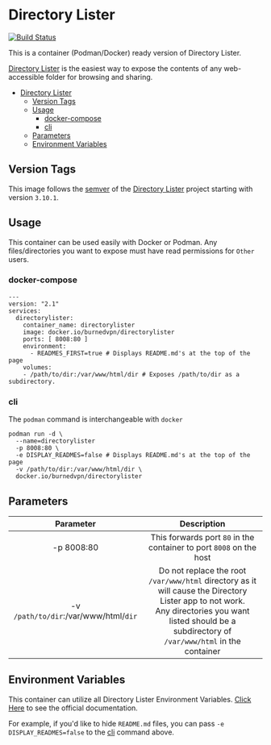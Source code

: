 # Directory Lister

[![Build Status](https://ci.battlenet.work/api/badges/container/DirectoryLister/status.svg)](https://ci.battlenet.work/container/DirectoryLister)

This is a container (Podman/Docker) ready version of Directory Lister.

[Directory Lister](https://github.com/DirectoryLister/DirectoryLister) is the easiest way to expose the contents of any web-accessible folder for browsing and sharing.

- [Directory Lister](#directory-lister)
  - [Version Tags](#version-tags)
  - [Usage](#usage)
    - [docker-compose](#docker-compose)
    - [cli](#cli)
  - [Parameters](#parameters)
  - [Environment Variables](#environment-variables)

## Version Tags

This image follows the [semver](https://semver.org/) of the [Directory Lister](https://github.com/DirectoryLister/DirectoryLister) project starting with version `3.10.1`.

## Usage

This container can be used easily with Docker or Podman. Any files/directories you want to expose must have read permissions for `Other` users.

### docker-compose

```
---
version: "2.1"
services:
  directorylister:
    container_name: directorylister
    image: docker.io/burnedvpn/directorylister
    ports: [ 8008:80 ]
    environment:
      - READMES_FIRST=true # Displays README.md's at the top of the page
    volumes:
    - /path/to/dir:/var/www/html/dir # Exposes /path/to/dir as a subdirectory.
```

### cli

The `podman` command is interchangeable with `docker`

```
podman run -d \
  --name=directorylister
  -p 8008:80 \
  -e DISPLAY_READMES=false # Displays README.md's at the top of the page
  -v /path/to/dir:/var/www/html/dir \
  docker.io/burnedvpn/directorylister
```

## Parameters

| Parameter | Description |
| :-: | :-: |
| -p 8008:80 | This forwards port `80` in the container to port `8008` on the host |
| -v `/path/to/dir`:/var/www/html/`dir` | Do not replace the root `/var/www/html` directory as it will cause the Directory Lister app to not work.<br/>Any directories you want listed should be a subdirectory of `/var/www/html` in the container |

## Environment Variables

This container can utilize all Directory Lister Environment Variables. [Click Here](https://docs.directorylister.com/configuration/app-config-reference) to see the official documentation.

For example, if you'd like to hide `README.md` files, you can pass `-e DISPLAY_READMES=false` to the [cli](#cli) command above.
